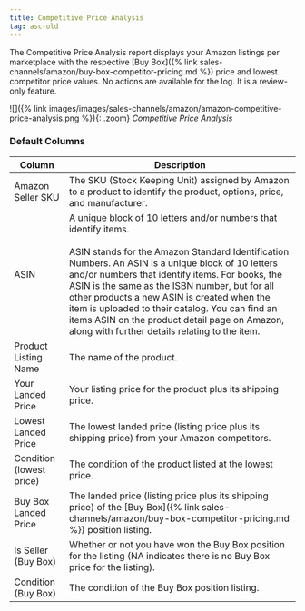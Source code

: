 ```yaml
---
title: Competitive Price Analysis
tag: asc-old
---
```



The Competitive Price Analysis report displays your Amazon listings per marketplace with the respective [Buy Box]({% link sales-channels/amazon/buy-box-competitor-pricing.md %}) price and lowest competitor price values. No actions are available for the log. It is a review-only feature.

![]({% link images/images/sales-channels/amazon/amazon-competitive-price-analysis.png %}){: .zoom}
_Competitive Price Analysis_

### Default Columns

|Column|Description|
|--- |--- |
|Amazon Seller SKU|The SKU (Stock Keeping Unit) assigned by Amazon to a product to identify the product, options, price, and manufacturer. |
|ASIN|A unique block of 10 letters and/or numbers that identify items.<br/><br/>ASIN stands for the Amazon Standard Identification Numbers. An ASIN is a unique block of 10 letters and/or numbers that identify items. For books, the ASIN is the same as the ISBN number, but for all other products a new ASIN is created when the item is uploaded to their catalog. You can find an items ASIN on the product detail page on Amazon, along with further details relating to the item. |
|Product Listing Name|The name of the product. |
|Your Landed Price|Your listing price for the product plus its shipping price. |
|Lowest Landed Price|The lowest landed price (listing price plus its shipping price) from your Amazon competitors. |
|Condition (lowest price)|The condition of the product listed at the lowest price. |
|Buy Box Landed Price|The landed price (listing price plus its shipping price) of the [Buy Box]({% link sales-channels/amazon/buy-box-competitor-pricing.md %}) position listing. |
|Is Seller (Buy Box)|Whether or not you have won the Buy Box position for the listing (NA indicates there is no Buy Box price for the listing). |
|Condition (Buy Box)|The condition of the Buy Box position listing. |
